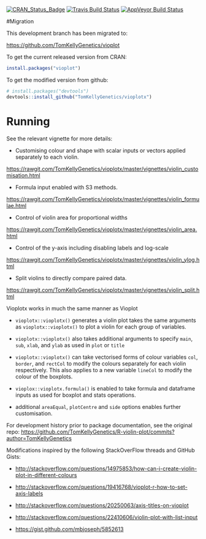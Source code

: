 [![CRAN_Status_Badge](http://www.r-pkg.org/badges/version/vioplotx)](https://cran.r-project.org/package=vioplotx)
[![Travis Build Status](https://travis-ci.org/TomKellyGenetics/vioplotx.svg?branch=master)](https://travis-ci.org/TomKellyGenetics/vioplotx)
[![AppVeyor Build Status](https://ci.appveyor.com/api/projects/status/github/TomKellyGenetics/vioplotx?branch=master&svg=true)](https://ci.appveyor.com/project/TomKellyGenetics/vioplotx)

#Migration

This development branch has been migrated to:

https://github.com/TomKellyGenetics/vioplot


To get the current released version from CRAN:

```R
install.packages("vioplot")
```

To get the modified version from github:

```R
# install.packages("devtools")
devtools::install_github("TomKellyGenetics/vioplotx")
```

# Running

See the relevant vignette for more details:

* Customising colour and shape with scalar inputs or vectors applied separately to each violin.

https://rawgit.com/TomKellyGenetics/vioplotx/master/vignettes/violin_customisation.html

* Formula input enabled with S3 methods.

https://rawgit.com/TomKellyGenetics/vioplotx/master/vignettes/violin_formulae.html

* Control of violin area for proportional widths

https://rawgit.com/TomKellyGenetics/vioplotx/master/vignettes/violin_area.html

* Control of the y-axis including disabling labels and log-scale

https://rawgit.com/TomKellyGenetics/vioplotx/master/vignettes/violin_ylog.html

* Split violins to directly compare paired data.

https://rawgit.com/TomKellyGenetics/vioplotx/master/vignettes/violin_split.html

Vioplotx works in much the same manner as Vioplot

* `vioplotx::vioplotx()` generates a violin plot takes the same arguments as `vioplotx::vioplotx()` to plot a violin for each group of variables.

* `vioplotx::vioplotx()` also takes additional arguments to specify `main`, `sub`, `xlab`, and `ylab` as used in `plot` or `title`

* `vioplotx::vioplotx()` can take vectorised forms of colour variables `col`, `border`, and `rectCol` to modify the colours separately for each violin respectively. This also applies to a new variable `lineCol` to modify the colour of the boxplots. 

* `vioplox::vioplotx.formula()` is enabled to take formula and dataframe inputs as used for boxplot and stats operations.

* additional `areaEqual`, `plotCentre` and `side` options enables further customisation. 

For development history prior to package documentation, see the original repo: https://github.com/TomKellyGenetics/R-violin-plot/commits?author=TomKellyGenetics

Modifications inspired by the following StackOverFlow threads and GitHub Gists:

* http://stackoverflow.com/questions/14975853/how-can-i-create-violin-plot-in-different-colours

* http://stackoverflow.com/questions/19416768/vioplot-r-how-to-set-axis-labels

* http://stackoverflow.com/questions/20250063/axis-titles-on-vioplot

* http://stackoverflow.com/questions/22410606/violin-plot-with-list-input

* https://gist.github.com/mbjoseph/5852613
